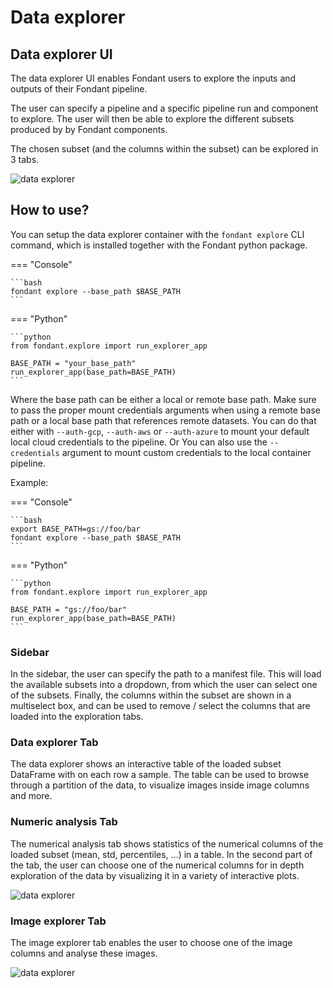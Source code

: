 # Data explorer

## Data explorer UI

The data explorer UI enables Fondant users to explore the inputs and outputs of their Fondant pipeline.

The user can specify a pipeline and a specific pipeline run and component to explore. The user will then be able to explore the different subsets produced by by Fondant components.

The chosen subset (and the columns within the subset) can be explored in 3 tabs.

![data explorer](../art/data_explorer/data_explorer.png)

## How to use?
You can setup the data explorer container with the `fondant explore` CLI command, which is installed together with the Fondant python package.

=== "Console"

    ```bash
    fondant explore --base_path $BASE_PATH
    ```

=== "Python"

    ```python
    from fondant.explore import run_explorer_app
    
    BASE_PATH = "your_base_path"
    run_explorer_app(base_path=BASE_PATH)
    ```

Where the base path can be either a local or remote base path. Make sure to pass the proper mount credentials arguments when using a remote base path or a local base path 
that references remote datasets. You can do that either with `--auth-gcp`, `--auth-aws` or `--auth-azure` to
mount your default local cloud credentials to the pipeline. Or You can also use the `--credentials` argument to mount custom credentials to the local container pipeline.

Example: 

=== "Console"

    ```bash
    export BASE_PATH=gs://foo/bar
    fondant explore --base_path $BASE_PATH
    ```

=== "Python"

    ```python
    from fondant.explore import run_explorer_app
    
    BASE_PATH = "gs://foo/bar"
    run_explorer_app(base_path=BASE_PATH)
    ```

### Sidebar
In the sidebar, the user can specify the path to a manifest file. This will load the available subsets into a dropdown, from which the user can select one of the subsets. Finally, the columns within the subset are shown in a multiselect box, and can be used to remove / select the columns that are loaded into the exploration tabs.

### Data explorer Tab
The data explorer shows an interactive table of the loaded subset DataFrame with on each row a sample. The table can be used to browse through a partition of the data, to visualize images inside image columns and more.

### Numeric analysis Tab
The numerical analysis tab shows statistics of the numerical columns of the loaded subset (mean, std, percentiles, ...) in a table. In the second part of the tab, the user can choose one of the numerical columns for in depth exploration of the data by visualizing it in a variety of interactive plots.

![data explorer](../art/data_explorer/data_explorer_numeric_analysis.png)

### Image explorer Tab
The image explorer tab enables the user to choose one of the image columns and analyse these images.

![data explorer](../art/data_explorer/image_explorer.png)